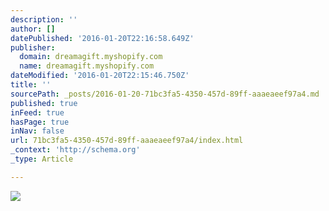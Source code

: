 ```yaml
---
description: ''
author: []
datePublished: '2016-01-20T22:16:58.649Z'
publisher:
  domain: dreamagift.myshopify.com
  name: dreamagift.myshopify.com
dateModified: '2016-01-20T22:15:46.750Z'
title: ''
sourcePath: _posts/2016-01-20-71bc3fa5-4350-457d-89ff-aaaeaeef97a4.md
published: true
inFeed: true
hasPage: true
inNav: false
url: 71bc3fa5-4350-457d-89ff-aaaeaeef97a4/index.html
_context: 'http://schema.org'
_type: Article

---
```

![](http://cdn.shopify.com/s/files/1/0845/0505/products/DSC04871_large.jpg?v=1452899943)